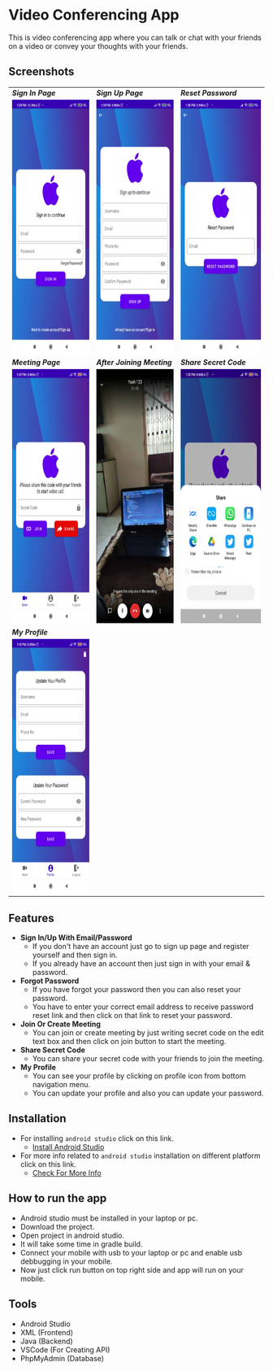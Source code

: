 # Video Conferencing App
This is video conferencing app where you can talk or chat with your friends on a video or convey your thoughts with your friends.

## Screenshots
<!-- To set multiple images in grid view -->
<table align="center">
  
  <tr>
    <td><b><i>Sign In Page</i></b></td>
    <td><b><i>Sign Up Page</i></b</td>
    <td><b><i>Reset Password</i></b></td>
  </tr>
      
  <tr>
    <td><img src="/Images/Screenshot_1.jpg" width="250" height="500"></td>
    <td><img src="/Images/Screenshot_2.jpg" width="250" height="500"></td>
    <td><img src="/Images/Screenshot_3.jpg" width="250" height="500"></td>
  </tr>
      
  <tr>
    <td><b><i>Meeting Page</i></b></td>
    <td><b><i>After Joining Meeting</i></b></td>
    <td><b><i>Share Secret Code</i></b></td>
  </tr>
      
  <tr>
    <td><img src="/Images/Screenshot_4.jpg" width="250" height="500"></td>
    <td><img src="/Images/Screenshot_5.jpg" width="250" height="500"></td>
    <td><img src="/Images/Screenshot_6.jpg" width="250" height="500"></td>
  </tr>
      
  <tr>
    <td><b><i>My Profile</i></b></td>
    <td></td>
    <td></td>
  </tr>
      
  <tr>
    <td><img src="/Images/Screenshot_7.jpg" width="250" height="500"></td>
  </tr>
      
 </table>


## Features
- <b>Sign In/Up With Email/Password</b>
  - If you don't have an account just go to sign up page and register yourself and then sign in.
  - If you already have an account then just sign in with your email & password.
- <b>Forgot Password</b>
  - If you have forgot your password then you can also reset your password.
  - You have to enter your correct email address to receive password reset link and then click on that link to reset your password.
- <b>Join Or Create Meeting</b>
  - You can join or create meeting by just writing secret code on the edit text box and then click on join button to start the meeting.
- <b>Share Secret Code</b>
  - You can share your secret code with your friends to join the meeting.
- <b>My Profile</b>
  - You can see your profile by clicking on profile icon from bottom navigation menu.
  - You can update your profile and also you can update your password.
  
## Installation
- For installing `android studio` click on this link.
    - [Install Android Studio](https://developer.android.com/studio?gclid=EAIaIQobChMIibm3mZyk8QIVTteWCh3akwFDEAAYASABEgLNq_D_BwE&gclsrc=aw.ds#downloads "Android Studio")
- For more info related to `android studio` installation on different platform click on this link.
    - [Check For More Info](https://developer.android.com/studio/install "More Info")

## How to run the app
- Android studio must be installed in your laptop or pc.
- Download the project.
- Open project in android studio.
- It will take some time in gradle build.
- Connect your mobile with usb to your laptop or pc and enable usb debbugging in your mobile.
- Now just click run button on top right side and app will run on your mobile.

## Tools
- Android Studio
- XML (Frontend)
- Java (Backend)
- VSCode (For Creating API)
- PhpMyAdmin (Database)
